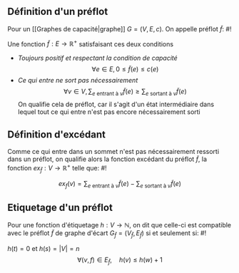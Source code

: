 ## Définition d'un préflot
Pour un [[Graphes de capacité|graphe]] $G = (V, E, c)$. On appelle préflot $\tilde{f}$: #!

Une fonction $\tilde{f}:E \to \mathbb R^+$ satisfaisant ces deux conditions
- *Toujours positif et respectant la condition de capacité* $$\forall e \in E, 0 \leq \tilde{ f}(e) \leq c(e)$$ 
- *Ce qui entre ne sort pas nécessairement* $$\forall v \in V, \sum_{e \text{ entrant à } v} \tilde f(e) \geq \sum_{e \text{ sortant à } v} \tilde{f}(e)$$On qualifie cela de préflot, car il s'agit d'un état intermédiaire dans lequel tout ce qui entre n'est pas encore nécessairement sorti

## Définition d'excédant
Comme ce qui entre dans un sommet n'est pas nécessairement ressorti dans un préflot, on qualifie alors la fonction excédant du préflot $\tilde{f}$, la fonction $ex_{\tilde{f}} :V \to \mathbb R^+$ telle que: #!

$$
ex_{f}(v) = \sum_{e \text{ entrant à }v} \tilde{f}(e) - \sum_{e \text{ sortant à }v}\tilde{ f}(e)
$$
## Etiquetage d'un préflot
Pour une fonction d'étiquetage $h: V \to \mathbb{N}$, on dit que celle-ci est compatible avec le préflot $\tilde{ f}$ de graphe d'écart $G_{\tilde{ f}} = \left(V_{\tilde{ f}}, E_{\tilde{ f}}\right)$ si et seulement si: #!

$h(t) = 0$ et $h(s) = |V| = n$
$$
\forall(v,f) \in E_{\tilde{f}}, \quad h(v) \leq h(w)+1
$$